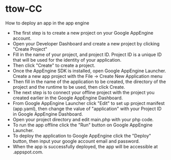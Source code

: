 # ttow-CC
How to deploy an app in the app engine
- The first step is to create a new project on your Google AppEngine account.
- Open your Developer Dashboard and create a new project by clicking "Create Project"
- Fill in the name of your project, and project ID. Project ID is a unique ID that will be used for the identity of your application.
- Then click "Create" to create a project.
- Once the AppEngine SDK is installed, open Google AppEngine Launcher. Create a new app project with the File -> Create New Application menu
- Then fill in the name of the application to be created, the directory of the project and the runtime to be used, then click Create.
- The next step is to connect your offline project with the project you created earlier in the Google AppEngine Dashboard.
- From Google AppEngine Launcher click "Edit" to set up project manifest (app.yaml), then change the value of "application" with your Project ID in Google AppEngine Dashboard.
- Open your project directory and edit main.php with your php code.
- To run the app offline click the "Run" button on Google AppEngine Launcher.
- To deploy the application to Google AppEngine click the "Deploy" button, then input your google account email and password.
- When the app is successfully deployed, the app will be accessible at <ProjectID>.appspot.com.

